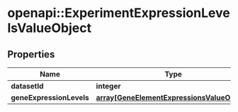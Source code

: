 # openapi::ExperimentExpressionLevelsValueObject


## Properties
Name | Type | Description | Notes
------------ | ------------- | ------------- | -------------
**datasetId** | **integer** |  | [optional] 
**geneExpressionLevels** | [**array[GeneElementExpressionsValueObject]**](GeneElementExpressionsValueObject.md) |  | [optional] 



